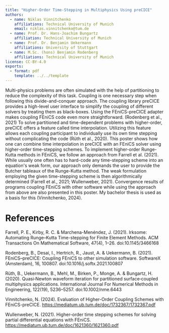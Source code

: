 ```yaml
---
title: "Higher-Order Time-Stepping in Multiphysics Using preCICE"
authors:
  - name: Niklas Vinnitchenko
    affiliations: Technical University of Munich
    email: niklas.vinnitchenko@tum.de
  - name: Prof. Dr. Hans-Joachim Bungartz
    affiliation: Technical University of Munich
  - name: Prof. Dr. Benjamin Uekermann
    affiliations: University of Stuttgart
  - name: M.Sc. (hons) Benjamin Rodenberg
    affiliations: Technical University of Munich
license: CC-BY-4.0
exports:
  - format: pdf
    template: ../../template
---
```


Multi-physics problems are often simulated with the help of partitioning to reduce the complexity of this task. Coupling is one necessary step when following this divide-and-conquer approach. The coupling library preCICE provides a high-level user interface to simplify the coupling of different solvers by treating them as black-boxes. Using the FEniCS-preCICE adapter makes coupling FEniCS code even more straightforward. (Rodenberg et al., 2021) To solve partitioned and time-dependent problems with higher-order, preCICE offers a feature called time interpolation. Utilizing this feature allows each coupling participant to individually use its own time stepping without complicating the code (Rüth et al., 2020).
This poster shows how one can combine time interpolation in preCICE with an FEniCS solver using higher-order time-stepping schemes. To implement higher-order Runge-Kutta methods in FEniCS, we follow an approach from Farrell et al. (2021). While usually one often has to hard-code any time-stepping scheme into an equation's weak form, our approach only demands the user to provide the Butcher tableaux of the Runge-Kutta method. The weak formulation employing the given time-stepping scheme is then algorithmically determined (Farrell et al., 2021; Wullenweber, 2021). Convergence results of programs coupling FEniCS with other software while using the approach from above are also presented in this poster. My bachelor thesis is used as a basis for this (Vinnitchenko, 2024).


# References
Farrell, P. E., Kirby, R. C. & Marchena-Menéndez, J. (2021). Irksome: Automating Runge–Kutta Time-stepping for Finite Element Methods. ACM Transactions On Mathematical Software, 47(4), 1–26. doi:10.1145/3466168



Rodenberg, B., Desai, I., Hertrich, R., Jaust, A. & Uekermann, B. (2021). FEniCS–preCICE: Coupling FEniCS to other simulation software. SoftwareX (Amsterdam), 16, 100807. doi:10.1016/j.softx.2021.100807



Rüth, B., Uekermann, B., Mehl, M., Birken, P., Monge, A. & Bungartz, H. (2020). Quasi‐Newton waveform iteration for partitioned surface‐coupled multiphysics applications. International Journal For Numerical Methods in Engineering, 122(19), 5236–5257. doi:10.1002/nme.6443



Vinnitchenko, N. (2024). Evaluation of Higher-Order Coupling Schemes with FEniCS-preCICE. https://mediatum.ub.tum.de/doc/1732367/1732367.pdf



Wullenweber, N. (2021). Higher-order time stepping schemes for solving partial differential equations with FEniCS. https://mediatum.ub.tum.de/doc/1621360/1621360.pdf
